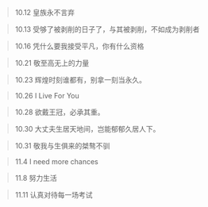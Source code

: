 >10.12 皇族永不言弃  

>10.13 受够了被剥削的日子了，与其被剥削，不如成为剥削者  

>10.16 凭什么要我接受平凡，你有什么资格  

>10.21 敬至高无上的力量

>10.23 辉煌时刻谁都有，别拿一刻当永久。

>10.26 I Live For You

>10.28 欲戴王冠，必承其重。

>10.30 大丈夫生居天地间，岂能郁郁久居人下。

>10.31 敬我与生俱来的桀骜不驯

>11.4 I need more chances

>11.8 努力生活

>11.11 认真对待每一场考试